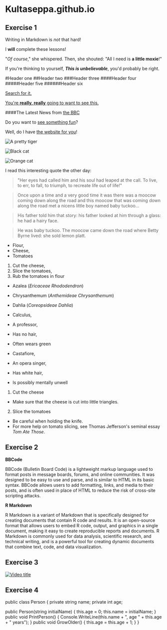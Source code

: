 # Kultaseppa.github.io

## Exercise 1
Writing in Markdown is _not_ that hard!

I **will** complete these lessons!

"_Of course_," she whispered. Then, she shouted: "All I need is **a little moxie**!"

If you're thinking to yourself, **_This is unbelievable_**, you'd probably be right.

#Header one
##Header two
###Header three
####Header four
#####Header five
######Header six

[Search for it.](www.google.com)

[You're **really, really** going to want to see this.](www.dailykitten.com)


####The Latest News from [the BBC](www.bbc.com/news)

Do you want to [see something fun][a fun place]?

Well, do I have [the website for you][another fun place]!

[a fun place]: www.zombo.com
[another fun place]: www.stumbleupon.com

![A pretty tiger](https://upload.wikimedia.org/wikipedia/commons/5/56/Tiger.50.jpg)

![Black cat][Black]

![Orange cat][Orange]

[Black]: https://upload.wikimedia.org/wikipedia/commons/a/a3/81_INF_DIV_SSI.jpg
[Orange]: http://icons.iconarchive.com/icons/google/noto-emoji-animals-nature/256/22221-cat-icon.png

I read this interesting quote the other day:

>"Her eyes had called him and his soul had leaped at the call. To live, to err, to fall, to triumph, to recreate life out of life!"

>Once upon a time and a very good time it was there was a moocow coming down along the road and this moocow that was coming down along the road met a nicens little boy named baby tuckoo...

>His father told him that story: his father looked at him through a glass: he had a hairy face.

>He was baby tuckoo. The moocow came down the road where Betty Byrne lived: she sold lemon platt.

* Flour, 
* Cheese,
* Tomatoes

1. Cut the cheese,
2. Slice the tomatoes,
3. Rub the tomatoes in flour

* Azalea (_Ericaceae Rhododendron_)
* Chrysanthemum (_Anthemideae Chrysanthemum_)
* Dahlia (_Coreopsideae Dahlia_)

* Calculus,
 * A professor, 
 * Has no hair, 
 * Often wears green
* Castafiore, 
 * An opera singer,
 * Has white hair,
 * Is possibly mentally unwell

1. Cut the cheese
  * Make sure that the cheese is cut into little triangles.
  

2. Slice the tomatoes
  * Be careful when holding the knife.
  * For more help on tomato slicing, see Thomas Jefferson's seminal essay _Tom Ate Those_.




## Exercise 2
**BBCode**

BBCode (Bulletin Board Code) is a lightweight markup language used to format posts in message boards, forums, and online communities. It was designed to be easy to use and parse, and is similar to HTML in its basic syntax. BBCode allows users to add formatting, links, and media to their posts, and is often used in place of HTML to reduce the risk of cross-site scripting attacks.

**R Markdown**

R Markdown is a variant of Markdown that is specifically designed for creating documents that contain R code and results. It is an open-source format that allows users to embed R code, output, and graphics in a single document, making it easy to create reproducible reports and documents. R Markdown is commonly used for data analysis, scientific research, and technical writing, and is a powerful tool for creating dynamic documents that combine text, code, and data visualization.

## Exercise 3
[![Video title](https://upload.wikimedia.org/wikipedia/commons/4/43/Cute_dog.jpg)](https://www.youtube.com/watch?v=qAt1LQJnnTE)

## Exercise 4
public class Person
{
  private string name;
  private int age;

  public Person(string initialName)
  {
    this.age = 0;
    this.name = initialName;
  }
  public void PrintPerson()
  {
    Console.WriteLine(this.name + ", age " + this.age + " years");
  }
  public void GrowOlder()
  {
    this.age = this.age + 1;
  }
}
